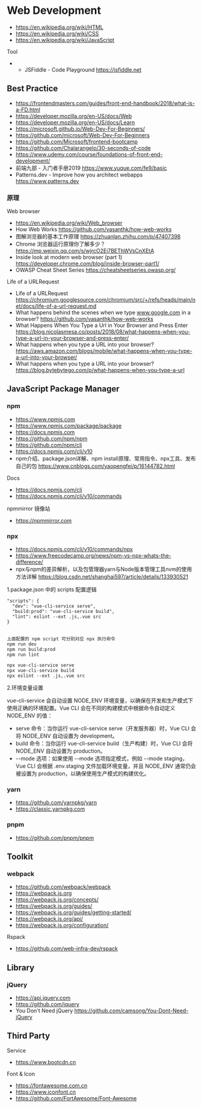 # Web Development
- https://en.wikipedia.org/wiki/HTML
- https://en.wikipedia.org/wiki/CSS
- https://en.wikipedia.org/wiki/JavaScript

Tool
- - JSFiddle - Code Playground https://jsfiddle.net


## Best Practice
- https://frontendmasters.com/guides/front-end-handbook/2018/what-is-a-FD.html
- https://developer.mozilla.org/en-US/docs/Web
- https://developer.mozilla.org/en-US/docs/Learn
- https://microsoft.github.io/Web-Dev-For-Beginners/
- https://github.com/microsoft/Web-Dev-For-Beginners
- https://github.com/Microsoft/frontend-bootcamp
- https://github.com/Chalarangelo/30-seconds-of-code
- https://www.udemy.com/course/foundations-of-front-end-development/
- 前端九部 - 入门者手册2019 https://www.yuque.com/fe9/basic
- Patterns.dev - Improve how you architect webapps https://www.patterns.dev

### 原理
Web browser
- https://en.wikipedia.org/wiki/Web_browser
- How Web Works https://github.com/vasanthk/how-web-works
- 图解浏览器的基本工作原理 https://zhuanlan.zhihu.com/p/47407398
- Chrome 浏览器运行原理你了解多少？https://mp.weixin.qq.com/s/wjrcO2Ej7BEThWVsCnXEtA
- Inside look at modern web browser (part 1) https://developer.chrome.com/blog/inside-browser-part1/
- OWASP Cheat Sheet Series https://cheatsheetseries.owasp.org/

Life of a URLRequest
- Life of a URLRequest https://chromium.googlesource.com/chromium/src/+/refs/heads/main/net/docs/life-of-a-url-request.md
- What happens behind the scenes when we type www.google.com in a browser?  https://github.com/vasanthk/how-web-works
- What Happens When You Type a Url in Your Browser and Press Enter https://blog.nicolasmesa.co/posts/2018/08/what-happens-when-you-type-a-url-in-your-browser-and-press-enter/
- What happens when you type a URL into your browser? https://aws.amazon.com/blogs/mobile/what-happens-when-you-type-a-url-into-your-browser/
- What happens when you type a URL into your browser? https://blog.bytebytego.com/p/what-happens-when-you-type-a-url


## JavaScript Package Manager
### npm
- https://www.npmjs.com
- https://www.npmjs.com/package/package
- https://docs.npmjs.com
- https://github.com/npm/npm
- https://github.com/npm/cli
- https://docs.npmjs.com/cli/v10
- npm介绍、package.json详解、npm install原理、常用指令、npx工具、发布自己的包 https://www.cnblogs.com/yaopengfei/p/16144782.html

Docs
- https://docs.npmjs.com/cli
- https://docs.npmjs.com/cli/v10/commands

npmmirror 镜像站
- https://npmmirror.com


### npx
- https://docs.npmjs.com/cli/v10/commands/npx
- https://www.freecodecamp.org/news/npm-vs-npx-whats-the-difference/
- npx与npm的差异解析，以及包管理器yarn与Node版本管理工具nvm的使用方法详解 https://blog.csdn.net/shanghai597/article/details/133930521

1.package.json 中的 scripts 配置逻辑

```
"scripts": {
  "dev": "vue-cli-service serve",
  "build:prod": "vue-cli-service build",
  "lint": eslint --ext .js,.vue src
}


上面配置的 npm script 可分别对应 npx 执行命令
npm run dev
npm run build:prod
npm run lint

npx vue-cli-service serve
npx vue-cli-service build
npx eslint --ext .js,.vue src
```

2.环境变量设置

vue-cli-service 会自动设置 NODE_ENV 环境变量，以确保在开发和生产模式下使用正确的环境配置。Vue CLI 会在不同的构建模式中根据命令自动定义 NODE_ENV 的值：
- serve 命令：当你运行 vue-cli-service serve（开发服务器）时，Vue CLI 会将 NODE_ENV 自动设置为 development。
- build 命令：当你运行 vue-cli-service build（生产构建）时，Vue CLI 会将 NODE_ENV 自动设置为 production。
- --mode 选项：如果使用 --mode 选项指定模式，例如 --mode staging，Vue CLI 会根据 .env.staging 文件加载环境变量，并且 NODE_ENV 通常仍会被设置为 production，以确保使用生产模式的构建优化。



### yarn
- https://github.com/yarnpkg/yarn
- https://classic.yarnpkg.com

### pnpm
- https://github.com/pnpm/pnpm


## Toolkit
### webpack
- https://github.com/webpack/webpack
- https://webpack.js.org
- https://webpack.js.org/concepts/
- https://webpack.js.org/guides/
- https://webpack.js.org/guides/getting-started/
- https://webpack.js.org/api/
- https://webpack.js.org/configuration/

Rspack
- https://github.com/web-infra-dev/rspack


## Library
### jQuery
- https://api.jquery.com
- https://github.com/jquery
- You Don't Need jQuery https://github.com/camsong/You-Dont-Need-jQuery


## Third Party
Service
- https://www.bootcdn.cn

Font & Icon
- https://fontawesome.com.cn
- https://www.iconfont.cn
- https://github.com/FortAwesome/Font-Awesome
